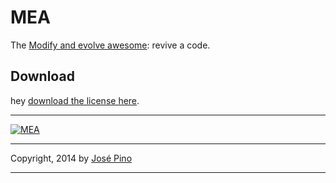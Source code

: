 MEA
===

The [Modify and evolve awesome](http://mrjopino.github.io/MEA/): revive a code.

## Download

hey [download the license here](https://github.com/bullgit/MEA/blob/master/MEA.md). 

-------------

[![MEA](https://s3-us-west-2.amazonaws.com/s.cdpn.io/84557/MEA.png)](https://s3-us-west-2.amazonaws.com/s.cdpn.io/84557/MEA.png)

-------------

Copyright, 2014 by [José Pino](http://twitter.com/mrjopino)

-------------
